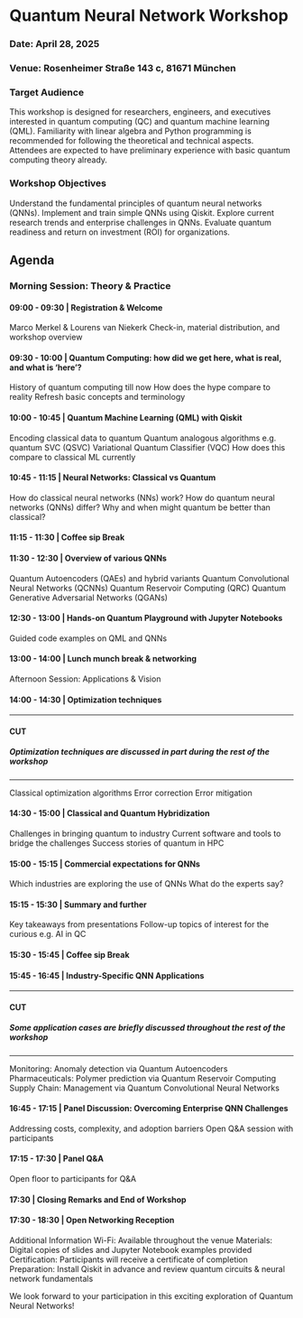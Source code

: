 # Quantum Neural Network Workshop

### Date: April 28, 2025
### Venue: Rosenheimer Straße 143 c, 81671 München
### Target Audience
This workshop is designed for researchers, engineers, and executives interested in quantum computing (QC) and quantum machine learning (QML). Familiarity with linear algebra and Python programming is recommended for following the theoretical and technical aspects. Attendees are expected to have preliminary experience with basic quantum computing theory already.
### Workshop Objectives
Understand the fundamental principles of quantum neural networks (QNNs).
Implement and train simple QNNs using Qiskit.
Explore current research trends and enterprise challenges in QNNs.
Evaluate quantum readiness and return on investment (ROI) for organizations.

## Agenda
### Morning Session: Theory & Practice
#### 09:00 - 09:30 | Registration & Welcome
Marco Merkel & Lourens van Niekerk
Check-in, material distribution, and workshop overview
#### 09:30 - 10:00 | Quantum Computing: how did we get here, what is real, and what is ‘here’?
History of quantum computing till now
How does the hype compare to reality
Refresh basic concepts and terminology
#### 10:00 - 10:45 | Quantum Machine Learning (QML) with Qiskit
Encoding classical data to quantum
Quantum analogous algorithms e.g. quantum SVC (QSVC)
Variational Quantum Classifier (VQC)
How does this compare to classical ML currently
#### 10:45 - 11:15 | Neural Networks: Classical vs Quantum
How do classical neural networks (NNs) work?
How do quantum neural networks (QNNs) differ?
Why and when might quantum be better than classical?
#### 11:15 - 11:30 | Coffee sip Break 
#### 11:30 - 12:30 | Overview of various QNNs
Quantum Autoencoders (QAEs) and hybrid variants
Quantum Convolutional Neural Networks (QCNNs)
Quantum Reservoir Computing (QRC)
Quantum Generative Adversarial Networks (QGANs)
#### 12:30 - 13:00 | Hands-on Quantum Playground with Jupyter Notebooks
Guided code examples on QML and QNNs

#### 13:00 - 14:00 | Lunch munch break & networking

Afternoon Session: Applications & Vision
#### 14:00 - 14:30 | Optimization techniques
-----------------
#### CUT
##### Optimization techniques are discussed in part during the rest of the workshop
-----------------
Classical optimization algorithms
Error correction
Error mitigation
#### 14:30 - 15:00 | Classical and Quantum Hybridization
Challenges in bringing quantum to industry
Current software and tools to bridge the challenges
Success stories of quantum in HPC
#### 15:00 - 15:15 | Commercial expectations for QNNs
Which industries are exploring the use of QNNs
What do the experts say?
#### 15:15 - 15:30 | Summary and further
Key takeaways from presentations
Follow-up topics of interest for the curious e.g. AI in QC
#### 15:30 - 15:45 | Coffee sip Break 
#### 15:45 - 16:45 | Industry-Specific QNN Applications
-----------------
#### CUT
##### Some application cases are briefly discussed throughout the rest of the workshop
-----------------
Monitoring: Anomaly detection via Quantum Autoencoders
Pharmaceuticals: Polymer prediction via Quantum Reservoir Computing
Supply Chain: Management via Quantum Convolutional Neural Networks
#### 16:45 - 17:15 | Panel Discussion: Overcoming Enterprise QNN Challenges
Addressing costs, complexity, and adoption barriers
Open Q&A session with participants
#### 17:15 - 17:30 | Panel Q&A
Open floor to participants for Q&A
#### 17:30 | Closing Remarks and End of Workshop 
#### 17:30 - 18:30 | Open Networking Reception

Additional Information
Wi-Fi: Available throughout the venue
Materials: Digital copies of slides and Jupyter Notebook examples provided
Certification: Participants will receive a certificate of completion
Preparation: Install Qiskit in advance and review quantum circuits & neural network fundamentals

We look forward to your participation in this exciting exploration of Quantum Neural Networks!

